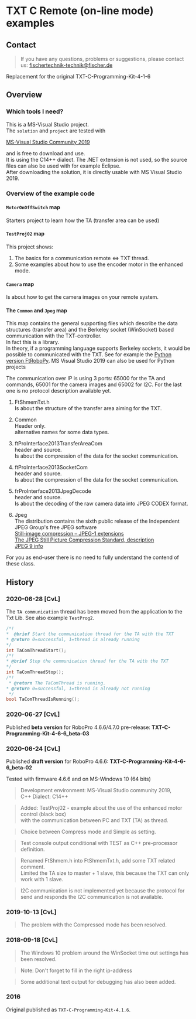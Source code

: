 # TXT C Remote (on-line mode) examples
## Contact 
> If you have any questions, problems or suggestions, please contact us: fischertechnik-technik@fischer.de

Replacement for the original TXT-C-Programming-Kit-4-1-6

## Overview

### Which tools I need?
This is a MS-Visual Studio project. <br/>
The `solution` and `project` are tested with
 
[MS-Visual Studio Community 2019](https://visualstudio.microsoft.com/vs/community/) 

and is free to download and use.<br/>
It is using the C14++ dialect. The .NET extension is not used, so the source files can also be used with for example Eclipse.<br/>
After downloading the solution, it is directly usable with MS Visual Studio 2019.<br/>



### Overview of the example code

#### `MotorOnOffSwitch` map
Starters project to learn how the TA (transfer area can be used)

#### `TestProj02` map
This project shows:
1. The basics for a communication remote <=> TXT thread.
2. Some examples about how to use the encoder motor in the enhanced mode.

#### `Camera` map
Is about how to get the camera images on your remote system.     

#### The `Common`  and `Jpeg` map
This map contains the general supporting files which describe the data structures (transfer area) and the Berkeley socket (WinSocket) based communication with the TXT-controller.<br/> In fact this is a library.<br/>
In theory, if a programming language supports Berkeley sockets, it would be possible to communicated with the TXT. See for example the [Python version FtRoboPy](https://github.com/ftrobopy/ftrobopy). MS Visual Studio 2019 can also be used for Python projects

The communication over IP is using 3 ports: 65000 for the TA and commands, 65001 for the camera images and 65002 for I2C. For the last one is no protocol description available yet.
1. FtShmemTxt.h<br/>
  Is about the structure of the transfer area aiming for the TXT.
1. Common<br/>
   Header only.<br/>
   alternative names for some data types.
   
2. ftProInterface2013TransferAreaCom<br/>
   header and source.<br/>
  Is about the compression of the data for the socket communication. 
1. ftProInterface2013SocketCom<br/>
    header and source.<br/>
   Is about the compression of the data for the socket communication.
2. frProInterface2013JpegDecode<br/>
    header and source.<br/>
    Is about the decoding of the raw camera data into JPEG CODEX format.
1. Jpeg<br/>
  The distribution contains the sixth public release of the Independent JPEG
  Group's free JPEG software <br/>
  [Still-image compression – JPEG-1 extensions](http://ijg.org/files/T-REC-T.871-201105-I!!PDF-E.pdf)<br/>
  [The JPEG Still Picture Compression Standard, description](http://ijg.org/files/Wallace.JPEG.pdf) <br/> 
  [JPEG 9 info](https://jpegclub.org/reference/reference-sources/)  
    
For you as end-user there is no need to fully understand the contend of these class.

####

## History

### 2020-06-28 [CvL]
The `TA communication` thread has been moved from the application to the Txt Lib.
See also example `TestProg2`.
``` C
/*!
*  @brief Start the communication thread for the TA with the TXT
* @return 0=successful, 1=thread is already running
*/
int TaComThreadStart();
/*!
* @brief Stop the communication thread for the TA with the TXT
*/
int TaComThreadStop();
/*!
 * @return The TaComThread is running.
* @return 0=successful, 1=thread is already not running
 */
bool TaComThreadIsRunning(); 
```
### 2020-06-27 [CvL]
Published **beta version** for RoboPro 4.6.6/4.7.0 pre-release: 
**TXT-C-Programming-Kit-4-6-6_beta-03**

### 2020-06-24 [CvL]
Published  **draft version** for RoboPro 4.6.6: 
**TXT-C-Programming-Kit-4-6-6_beta-02**

Tested with firmware 4.6.6 and on MS-Windows 10 (64 bits)

> Development environment: MS-Visual Studio community 2019,<br/>
  C++ Dialect: C14++

> Added: TestProj02 - example about the use of the enhanced motor control (black box)<br/>
  with the communication between PC and TXT (TA) as thread.
  
> Choice between Compress mode and Simple as setting.<br/>
  
> Test console output conditional with TEST as C++ pre-processor definition. 

> Renamed FtShmem.h into FtShmemTxt.h, add some TXT related comment.<br/>
  Limited the TA size to master + 1 slave, this because the TXT can only work with 1 slave.
  
> I2C communication is not implemented yet because the protocol for send and responds the I2C communication is not available.

### 2019-10-13 [CvL]

> The problem  with the Compressed mode has been resolved.

### 2018-09-18 [CvL]

> The Windows 10 problem around the WinSocket time out settings has been resolved.  

> Note: Don't forget to fill in the right ip-address

> Some additional text output for debugging has also been added.
> 
### 2016 
Original published as `TXT-C-Programming-Kit-4.1.6`. 




